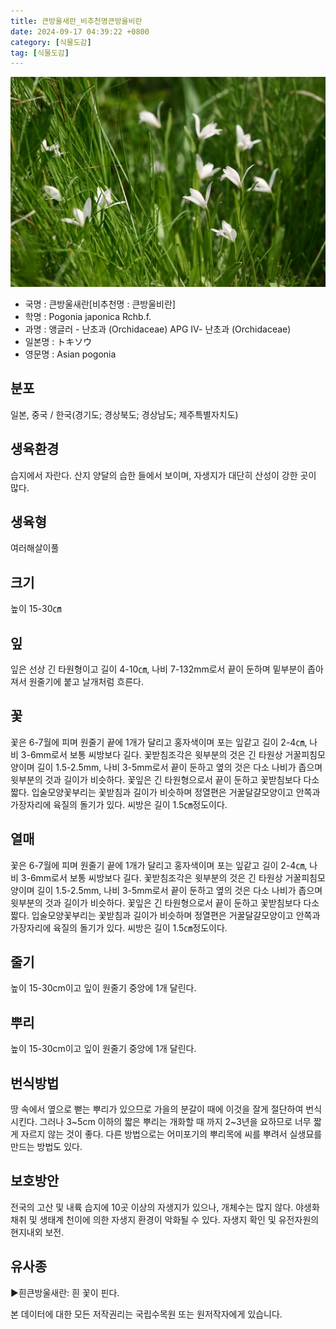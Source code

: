 ```yaml
---
title: 큰방울새란_비추천명큰방울비란
date: 2024-09-17 04:39:22 +0800
category: [식물도감]
tag: [식물도감]
---
```




![큰방울새란[비추천명 : 큰방울비란]](/assets/img/fileUpload/plants/basic/Orchidaceae/Pogonia/6405/6405_1_th2.jpg)
- 국명 : 큰방울새란[비추천명 : 큰방울비란]
- 학명 : Pogonia japonica Rchb.f.
- 과명 : 앵글러 - 난초과 (Orchidaceae) APG Ⅳ- 난초과 (Orchidaceae)
- 일본명 : トキソウ
- 영문명 : Asian pogonia


## 분포
일본, 중국 / 한국(경기도; 경상북도; 경상남도; 제주특별자치도) 
## 생육환경
습지에서 자란다. 산지 양달의 습한 들에서 보이며, 자생지가 대단히 산성이 강한 곳이 많다.
## 생육형
여러해살이풀
## 크기
높이 15-30㎝
## 잎
잎은 선상 긴 타원형이고 길이 4-10㎝, 나비 7-132mm로서 끝이 둔하며 밑부분이 좁아져서 원줄기에 붙고 날개처럼 흐른다.
## 꽃
꽃은 6-7월에 피며 원줄기 끝에 1개가 달리고 홍자색이며 포는 잎같고 길이 2-4㎝, 나비 3-6mm로서 보통 씨방보다 길다. 꽃받침조각은 윗부분의 것은 긴 타원상 거꿀피침모양이며 길이 1.5-2.5mm, 나비 3-5mm로서 끝이 둔하고 옆의 것은 다소 나비가 좁으며 윗부분의 것과 길이가 비슷하다. 꽃잎은 긴 타원형으로서 끝이 둔하고 꽃받침보다 다소 짧다. 입술모양꽃부리는 꽃받침과 길이가 비슷하며 정열편은 거꿀달걀모양이고 안쪽과 가장자리에 육질의 돌기가 있다. 씨방은 길이 1.5㎝정도이다.
## 열매
꽃은 6-7월에 피며 원줄기 끝에 1개가 달리고 홍자색이며 포는 잎같고 길이 2-4㎝, 나비 3-6mm로서 보통 씨방보다 길다. 꽃받침조각은 윗부분의 것은 긴 타원상 거꿀피침모양이며 길이 1.5-2.5mm, 나비 3-5mm로서 끝이 둔하고 옆의 것은 다소 나비가 좁으며 윗부분의 것과 길이가 비슷하다. 꽃잎은 긴 타원형으로서 끝이 둔하고 꽃받침보다 다소 짧다. 입술모양꽃부리는 꽃받침과 길이가 비슷하며 정열편은 거꿀달걀모양이고 안쪽과 가장자리에 육질의 돌기가 있다. 씨방은 길이 1.5㎝정도이다.
## 줄기
높이 15-30cm이고 잎이 원줄기 중앙에 1개 달린다.
## 뿌리
높이 15-30cm이고 잎이 원줄기 중앙에 1개 달린다.
## 번식방법
땅 속에서 옆으로 뻗는 뿌리가 있으므로 가을의 분갈이 때에 이것을 잘게 절단하여 번식시킨다. 그러나 3~5cm 이하의 짧은 뿌리는 개화할 때 까지 2~3년을 요하므로 너무 짧게 자르지 않는 것이 좋다. 다른 방법으로는 어미포기의 뿌리목에 씨를 뿌려서 실생묘를 만드는 방법도 있다.
## 보호방안
전국의 고산 및 내륙 습지에 10곳 이상의 자생지가 있으나, 개체수는 많지 않다. 야생화 채취 및 생태계 천이에 의한 자생지 환경이 악화될 수 있다. 자생지 확인 및 유전자원의 현지내외 보전.
## 유사종
▶흰큰방울새란: 흰 꽃이 핀다.






본 데이터에 대한 모든 저작권리는 국립수목원 또는 원저작자에게 있습니다.
